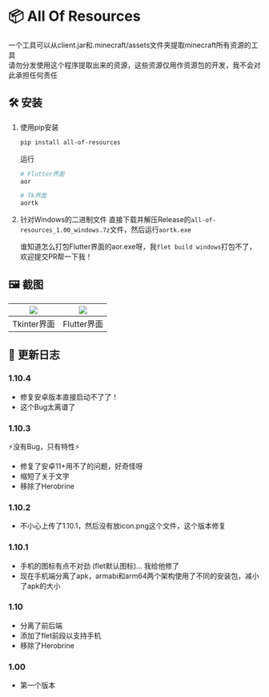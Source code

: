 # 📦 All Of Resources
一个工具可以从client.jar和.minecraft/assets文件夹提取minecraft所有资源的工具  
请勿分发使用这个程序提取出来的资源，这些资源仅用作资源包的开发，我不会对此承担任何责任

## 🛠️ 安装
1. 使用pip安装
    ```bash
    pip install all-of-resources
    ```
    运行
    ```bash
    # Flutter界面
    aor

    # Tk界面
    aortk
    ```

2. 针对Windows的二进制文件
   直接下载并解压Release的`all-of-resources_1.00_windows.7z`文件，然后运行`aortk.exe`  
   
   谁知道怎么打包Flutter界面的aor.exe呀，我`flet build windows`打包不了，欢迎提交PR帮一下我！

## 🖼️ 截图
| ![](./screenshot1.png) | ![](./screenshot2.png) |
| :--------------------: | :--------------------: |
|       Tkinter界面      |       Flutter界面       |

## 📓 更新日志
### 1.10.4
- 修复安卓版本直接启动不了了！
- 这个Bug太离谱了

### 1.10.3
⚡没有Bug，只有特性⚡
- 修复了安卓11+用不了的问题，好奇怪呀
- 缩短了关于文字
- 移除了Herobrine

### 1.10.2
- 不小心上传了1.10.1，然后没有放icon.png这个文件，这个版本修复

### 1.10.1
- 手机的图标有点不对劲 (flet默认图标)... 我给他修了
- 现在手机端分离了apk，armabi和arm64两个架构使用了不同的安装包，减小了apk的大小

### 1.10
- 分离了前后端
- 添加了flet前段以支持手机
- 移除了Herobrine

### 1.00
- 第一个版本